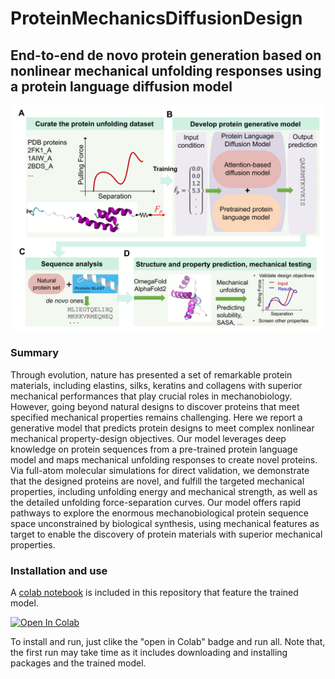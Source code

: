 # ProteinMechanicsDiffusionDesign

## End-to-end de novo protein generation based on nonlinear mechanical unfolding responses using a protein language diffusion model


![plot](./documents/Figure1.png)

### Summary
Through evolution, nature has presented a set of remarkable protein materials, including elastins, silks, keratins and collagens with superior mechanical performances that play crucial roles in mechanobiology. However, going beyond natural designs to discover proteins that meet specified mechanical properties remains challenging. Here we report a generative model that predicts protein designs to meet complex nonlinear mechanical property-design objectives. Our model leverages deep knowledge on protein sequences from a pre-trained protein language model and maps mechanical unfolding responses to create novel proteins. Via full-atom molecular simulations for direct validation, we demonstrate that the designed proteins are novel, and fulfill the targeted mechanical properties, including unfolding energy and mechanical strength, as well as the detailed unfolding force-separation curves. Our model offers rapid pathways to explore the enormous mechanobiological protein sequence space unconstrained by biological synthesis, using mechanical features as target to enable the discovery of protein materials with superior mechanical properties.


### Installation and use

A [colab notebook](./notebook_for_colab/pLDM_inference_standalone_colab.ipynb) is included in this repository that feature the trained model. <br />

<a target="_blank" href="https://colab.research.google.com/github/lamm-mit/ProteinMechanicsDiffusionDesign/blob/main/notebook_for_colab/pLDM_inference_standalone_colab.ipynb">
  <img src="https://colab.research.google.com/assets/colab-badge.svg" alt="Open In Colab"/>
</a> 
  

To install and run, just clike the "open in Colab" badge and run all.
Note that, the first run may take time as it includes downloading and installing packages and the trained model.

